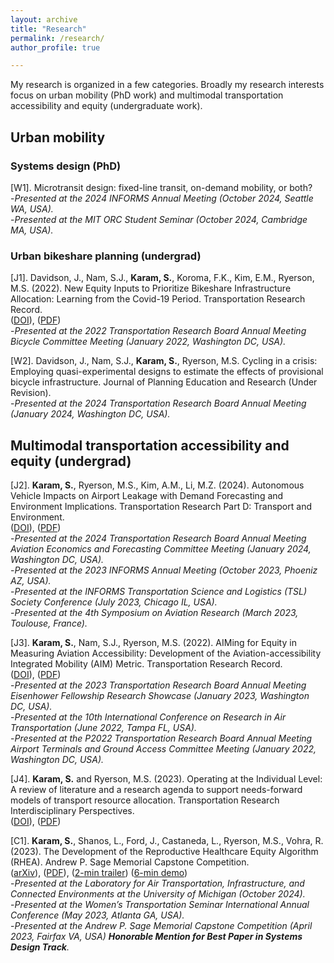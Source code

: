 ```yaml
---
layout: archive
title: "Research"
permalink: /research/
author_profile: true

---
```


My research is organized in a few categories. Broadly my research interests focus on urban mobility (PhD work) and multimodal transportation accessibility and equity (undergraduate work).

## Urban mobility

### Systems design (PhD)

[W1]. Microtransit design: fixed-line transit, on-demand mobility, or both? \
-_Presented at the 2024 INFORMS Annual Meeting (October 2024, Seattle WA, USA)._ \
-_Presented at the MIT ORC Student Seminar (October 2024, Cambridge MA, USA)._

### Urban bikeshare planning (undergrad)

[J1]. Davidson, J., Nam, S.J., **Karam, S.**, Koroma, F.K., Kim, E.M., Ryerson, M.S. (2022). New Equity Inputs to Prioritize Bikeshare Infrastructure Allocation: Learning from the Covid-19 Period. Transportation Research Record. \
([DOI](https://doi.org/10.1177/03611981221098390 "DOI")), ([PDF](/files/trr.pdf "PDF")) \
-_Presented at the 2022 Transportation Research Board Annual Meeting Bicycle Committee Meeting (January 2022, Washington DC, USA)._

[W2]. Davidson, J., Nam, S.J., **Karam, S.**, Ryerson, M.S. Cycling in a crisis: Employing quasi-experimental designs to estimate the effects of provisional bicycle infrastructure. Journal of Planning Education and Research (Under Revision). \
-_Presented at the 2024 Transportation Research Board Annual Meeting (January 2024, Washington DC, USA)._

## Multimodal transportation accessibility and equity (undergrad)

[J2]. **Karam, S.**, Ryerson, M.S., Kim, A.M., Li, M.Z. (2024). Autonomous Vehicle Impacts on Airport Leakage with Demand Forecasting and Environment Implications. Transportation Research Part D: Transport and Environment. \
([DOI](https://doi.org/10.1016/j.trd.2024.104268 "DOI")), ([PDF](/files/leakage.pdf "PDF")) \
-_Presented at the 2024 Transportation Research Board Annual Meeting Aviation Economics and Forecasting Committee Meeting (January 2024, Washington DC, USA)._ \
-_Presented at the 2023 INFORMS Annual Meeting (October 2023, Phoeniz AZ, USA)._ \
-_Presented at the INFORMS Transportation Science and Logistics (TSL) Society Conference (July 2023, Chicago IL, USA)._ \
-_Presented at the 4th Symposium on Aviation Research (March 2023, Toulouse, France)._

[J3]. **Karam, S.**, Nam, S.J., Ryerson, M.S. (2022). AIMing for Equity in Measuring Aviation Accessibility: Development of the Aviation-accessibility Integrated Mobility (AIM) Metric. Transportation Research Record. \
([DOI](https://doi.org/10.1177/0361198122108392 "DOI")), ([PDF](/files/aim.pdf "PDF")) \
-_Presented at the 2023 Transportation Research Board Annual Meeting Eisenhower Fellowship Research Showcase (January 2023, Washington DC, USA)._ \
-_Presented at the 10th International Conference on Research in Air Transportation (June 2022, Tampa FL, USA)._ \
-_Presented at the P2022 Transportation Research Board Annual Meeting Airport Terminals and Ground Access Committee Meeting (January 2022, Washington DC, USA)._

[J4]. **Karam, S.** and Ryerson, M.S. (2023). Operating at the Individual Level: A review of literature and a research agenda to support needs-forward models of transport resource allocation. Transportation Research Interdisciplinary Perspectives. \
([DOI](https://doi.org/10.1016/j.trip.2023.100887 "DOI")), ([PDF](/files/trip.pdf "PDF")) 

[C1]. **Karam, S.**, Shanos, L., Ford, J., Castaneda, L., Ryerson, M.S., Vohra, R. (2023). The Development of the Reproductive Healthcare Equity Algorithm (RHEA). Andrew P. Sage Memorial Capstone Competition. \
([arXiv](https://arxiv.org/abs/2406.05542 "arXiv")), ([PDF](/files/rhea.pdf "PDF")), ([2-min trailer](https://www.youtube.com/watch?v=jun-3TSq5mo "2-min trailer")) ([6-min demo](https://www.youtube.com/watch?v=sUrJ5Y8-LUo "6-min demo")) \
-_Presented at the Laboratory for Air Transportation, Infrastructure, and Connected Environments at the University of Michigan (October 2024)._ \
-_Presented at the Women’s Transportation Seminar International Annual Conference (May 2023, Atlanta GA, USA)._ \
-_Presented at the Andrew P. Sage Memorial Capstone Competition (April 2023, Fairfax VA, USA) **Honorable Mention for Best Paper in Systems Design Track**._ 




